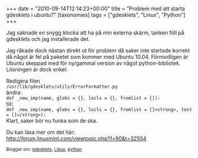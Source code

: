 +++
date = "2010-09-14T12:14:23+00:00"
title = "Problem med att starta gdesklets i ubuntu?"
[taxonomies]
tags = ["gdesklets", "Linux", "Python"]
+++

Jag saknade en snygg klocka att ha på min externa skärm, tanken föll på gdesklets och jag installerade det.

Jag råkade dock nästan direkt ut för problem då saker inte startade korrekt då något är fel på paketet som kommer med Ubuntu 10.04. Förmodligen är Ubuntu skeppad med för ny/gammal version av något python-bibliotek. Lösningen är dock enkel:

Redigera filen  
`/usr/lib/gdesklets/utils/ErrorFormatter.py`  
ändra:  
`def _new_imp(name, globs = {}, locls = {}, fromlist = []):`  
till:  
`def _new_imp(name, globs = {}, locls = {}, fromlist = []<strong>, test = []</strong>):`  
Klart, saker bör nu funka som de ska.

Du kan läsa mer om det här:  
<http://forum.linuxmint.com/viewtopic.php?f=90&t=32554>

<small> <p class='technorati-tags'>
  Bloggar om: <a class='technorati-link' href='http://bloggar.se/om/gdesklets' rel='tag' target='_self'>gdesklets</a>, <a class='technorati-link' href='http://bloggar.se/om/Linux' rel='tag' target='_self'>Linux</a>, <a class='technorati-link' href='http://bloggar.se/om/python' rel='tag' target='_self'>python</a>
</p></small>
